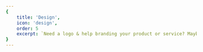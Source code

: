 ```yaml
---
{
	title: 'Design',
	icon: 'design',
	order: 5
	excerpt: `Need a logo & help branding your product or service? Maybe you already have branding that needs a revamp or remix? Our network of industry partners has ample access to design & creative specialists who can take your brand to the next level.`
}
---
```


